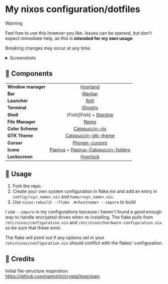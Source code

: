 # My nixos configuration/dotfiles

> [!WARNING]
> 
> Feel free to use this however you like. Issues can be opened, but don't expect immediate help, as this is **intended for my own usage**.
>
> Breaking changes may occur at any time.
>

<details>
    <summary>Screenshots</summary>
    <div align="center">
        <img src="screenshots/terminal.png" alt="terminal">
        <img src="screenshots/launcher.png" alt="launcher">
        <img src="screenshots/spotify.png" alt="spotify">
    </div>
</details>

## 🔌 Components
|                       |                                                                               |
|-----------------------|:-----------------------------------------------------------------------------:|
| **Window manager**    | [Hyprland][Hyprland]                                                          |
| **Bar**               | [Waybar][Waybar]                                                              |
| **Launcher**          | [Rofi][rofi]                                                                  |
| **Terminal**          | [Ghostty][Ghostty]                                                            |
| **Shell**             | [Fish][Fish] + [Starship][Starship]                                           |
| **File Manager**      | [Nemo][Nemo]                                                                  |
| **Color Scheme**      | [Catppuccin-nix][Catppuccin-nix]                                              |
| **GTK Theme**         | [Catppuccin-gtk-theme][Catppuccin-gtk-theme]                                  |
| **Cursor**            | [Phinger-cursors][Phinger-cursors]                                            |
| **Icons**             | [Papirus][Papirus] + [Papirus-Catppuccin-folders][Papirus-catppuccin-folders] |
| **Lockscreen**        | [Hyprlock][Hyprlock]                                                          |


## 📖 Usage

1. Fork the repo.
2. Create your own system configuration in flake.nix and add an entry in `config/<sys_name>.nix` and `home/<sys_name>.nix`.
3. Use `nixos-rebuild --flake .#<hostname> --impure` to build

I use `--impure` in my configurations because i haven't found a good enough way to handle
encrypted drives when re-installing. The flake pulls from `/etc/nixos/configuration.nix` and 
`/etc/nixos/hardware-configuration.nix` so be sure that these exist.

The flake will point out if any options set in your `/etc/nixos/configuration.nix` should 
conflict with the flakes' configuration.


## 🏅 Credits

Initial file-structure inspiration: https://github.com/namishh/crystal/tree/main


<!-- Links -->
[Hyprland]: https://github.com/hyprwm/Hyprland
[Ghostty]: https://ghostty.org/
[Waybar]: https://github.com/Alexays/Waybar
[rofi]: https://github.com/lbonn/rofi
[nemo]: https://github.com/linuxmint/nemo/
[Hyprlock]: https://github.com/hyprwm/hyprlock
[Neovim]: https://github.com/neovim/neovim
[Papirus]: https://github.com/PapirusDevelopmentTeam/papirus-icon-theme
[Papirus-catppuccin-folders]: https://github.com/catppuccin/papirus-folders
[Catppuccin-nix]: https://github.com/catppuccin/nix
[Catppuccin-gtk-theme]: https://github.com/Fausto-Korpsvart/Catppuccin-GTK-Theme
[Phinger-cursors]: https://github.com/phisch/phinger-cursors
[Starship]: https://github.com/starship/starship